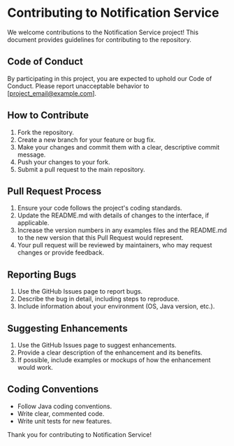 # Contributing to Notification Service

We welcome contributions to the Notification Service project! This document provides guidelines for contributing to the repository.

## Code of Conduct

By participating in this project, you are expected to uphold our Code of Conduct. Please report unacceptable behavior to [project_email@example.com].

## How to Contribute

1. Fork the repository.
2. Create a new branch for your feature or bug fix.
3. Make your changes and commit them with a clear, descriptive commit message.
4. Push your changes to your fork.
5. Submit a pull request to the main repository.

## Pull Request Process

1. Ensure your code follows the project's coding standards.
2. Update the README.md with details of changes to the interface, if applicable.
3. Increase the version numbers in any examples files and the README.md to the new version that this Pull Request would represent.
4. Your pull request will be reviewed by maintainers, who may request changes or provide feedback.

## Reporting Bugs

1. Use the GitHub Issues page to report bugs.
2. Describe the bug in detail, including steps to reproduce.
3. Include information about your environment (OS, Java version, etc.).

## Suggesting Enhancements

1. Use the GitHub Issues page to suggest enhancements.
2. Provide a clear description of the enhancement and its benefits.
3. If possible, include examples or mockups of how the enhancement would work.

## Coding Conventions

- Follow Java coding conventions.
- Write clear, commented code.
- Write unit tests for new features.

Thank you for contributing to Notification Service!

